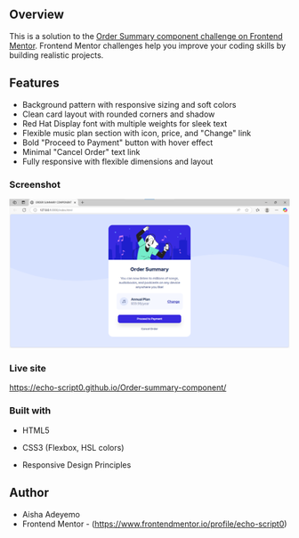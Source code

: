 ## Overview
This is a solution to the [Order Summary component challenge on Frontend Mentor](https://www.frontendmentor.io/challenges/order-summary-component-QlPmajDUj). Frontend Mentor challenges help you improve your coding skills by building realistic projects. 

## Features
- Background pattern with responsive sizing and soft colors
- Clean card layout with rounded corners and shadow
- Red Hat Display font with multiple weights for sleek text
- Flexible music plan section with icon, price, and "Change" link
- Bold "Proceed to Payment" button with hover effect
- Minimal "Cancel Order" text link
- Fully responsive with flexible dimensions and layout

### Screenshot
![Preview](image.png)

### Live site
 https://echo-script0.github.io/Order-summary-component/

### Built with

- HTML5

- CSS3 (Flexbox, HSL colors)

- Responsive Design Principles

## Author
- Aisha Adeyemo
- Frontend Mentor - (https://www.frontendmentor.io/profile/echo-script0)

